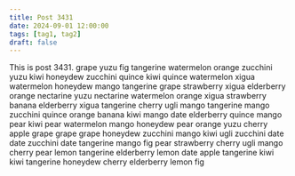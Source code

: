 ```yaml
---
title: Post 3431
date: 2024-09-01 12:00:00
tags: [tag1, tag2]
draft: false
---
```

This is post 3431.
grape
yuzu
fig
tangerine
watermelon
orange
zucchini
yuzu
kiwi
honeydew
zucchini
quince
kiwi
quince
watermelon
xigua
watermelon
honeydew
mango
tangerine
grape
strawberry
xigua
elderberry
orange
nectarine
yuzu
nectarine
watermelon
orange
xigua
strawberry
banana
elderberry
xigua
tangerine
cherry
ugli
mango
tangerine
mango
zucchini
quince
orange
banana
kiwi
mango
date
elderberry
quince
mango
pear
kiwi
pear
watermelon
mango
honeydew
pear
orange
yuzu
cherry
apple
grape
grape
grape
honeydew
zucchini
mango
kiwi
ugli
zucchini
date
date
zucchini
date
tangerine
mango
fig
pear
strawberry
cherry
ugli
mango
cherry
pear
lemon
tangerine
elderberry
lemon
date
apple
tangerine
kiwi
kiwi
tangerine
honeydew
cherry
elderberry
lemon
fig
